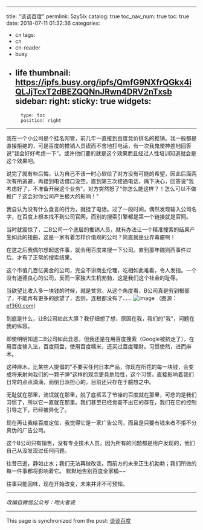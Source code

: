 
---
title: "谈谈百度"
permlink: 5zy5lx
catalog: true
toc_nav_num: true
toc: true
date: 2018-07-11 01:32:36
categories:
- cn
tags:
- cn
- cn-reader
- busy
- life
thumbnail: https://ipfs.busy.org/ipfs/QmfG9NXfrQGkx4iQLJjTcxT2dBEZQQNnJRwn4DRV2nTxsb
sidebar:
    right:
        sticky: true
widgets:
    -
        type: toc
        position: right
---


我在一个小公司是个挂名网管，前几年一直接到百度竞价排名的推销。我一般都是直接拒绝的，可是百度的推销人员锲而不舍地打电话，有一次我鬼使神差地回答说"我会好好考虑一下"。或许他们要的就是这个效果而且经过人性培训知道就会是这个效果吧。

说完了就有些后悔，认为自己不该一时心软给了对方没有可能的希望，因此后面两次有所逃避，再接到电话借口没空。直到第三次接通电话，痛下决心，回答说"我考虑好了，不准备开展这个业务"。对方突然怒了"你怎么能这样？！怎么可以不做推广？这会对你公司产生极大的影响！"

我自认为没有什么食言的行为，就挂了电话。过了一段时间，偶然发现输入公司名字，在百度上根本找不到公司官网，而别的搜索引擎都是第一个链接就是官网。

当时就震惊了，二B公司一个底层的推销人员，就有办法让一个精准搜索的结果产生如此的扭曲，这是一家有着怎样价值观的公司？简直就是业界毒瘤啊！

在这之后我偶尔想起这件事，就会用百度来搜一下公司。直到那年魏则西事件过后，才有了正常的搜索结果。

这个市值几百亿美金的公司，完全不讲商业伦理，吃相如此难看，令人发指。一个没有道德良心的公司，反而一家独大生机勃勃，这是我们这个社会的耻辱。

当欲望比收入多一块钱的时候，就是贫穷。从这个角度看，B公司真是穷到根部了，不能再有更多的欲望了，否则，连根都没有了……
![image](https://ipfs.busy.org/ipfs/QmfG9NXfrQGkx4iQLJjTcxT2dBEZQQNnJRwn4DRV2nTxsb)
（图源： [ef360.com](http://news.ef360.com/EditManager/File/News/20130507/20130507174538677.jpg)）

到底是什么，让B公司如此大胆？我仔细想了想，原因在我，我们的"我"，问题在我的纵容。

即使明明知道二B公司如此丑恶，但我还是在用百度搜索（Google被挤走了），在用百度输入法，百度网盘，使用百度糯米，还买过百度理财。习惯使然，进而麻木。

这种麻木，比某些人提倡的"不要买任何日本产品，你现在所花的每一块钱，会变成将来射向我们的一颗子弹"这样的观念更具危险性，这个习惯，直接影响着我们日常的点点滴滴，而倒日派担心的，目前还只存在于臆想之中。

无耻就在那里，流氓就在那里，脱了底裤丢了节操的百度就在那里，可悲的是我们习惯了，所以它一直就在那里。我们甚至已经觉查不出它的存在，我们在它的控制引导之下，已经被异化了。

现在再让我给百度定位，我觉得它是一家广告公司，而且是只要有钱来者不拒不分真伪的广告公司。

这个B公司只有销售，没有专业技术人员。因为所有的问题都是用户发现的，他们自己从没发现过任何问题。

往昔已逝，静如止水；我们无法再做改变。而前方的未来正生机勃勃；我们所做的每一件事都将影响着它。 默默地告别百度全家桶~~

往事只能回味，现在开始改变，未来并非不可预知。

***
*改编自微信公众号：吻火者说*

- - -

This page is synchronized from the post: [谈谈百度](https://steemit.com/@julian2013/5zy5lx)
